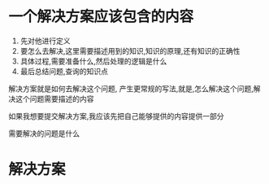 # 一个解决方案应该包含的内容

1. 先对他进行定义
   <!-- 1. 这是个什么样的问题 -->
2. 要怎么去解决,这里需要描述用到的知识,知识的原理,还有知识的正确性
3. 具体过程,需要准备什么,然后处理的逻辑是什么
4. 最后总结问题,查询的知识点

解决方案就是如何去解决这个问题, 产生更常规的写法,就是,怎么解决这个问题,解决这个问题需要描述的内容

如果我想要提交解决方案,我应该先把自己能够提供的内容提供一部分

需要解决的问题是什么


# 解决方案

<!-- 其实很有可能就是这个名词本身有问题,但是无所谓的,就按照解决这个问题出发去解决问题 -->

